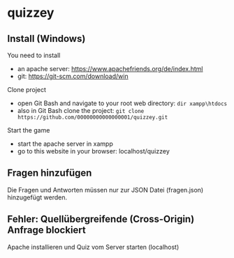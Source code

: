 # quizzey

## Install (Windows)
You need to install
- an apache server: https://www.apachefriends.org/de/index.html
- git: https://git-scm.com/download/win

Clone project
- open Git Bash and navigate to your root web directory: ```dir xampp\htdocs```
- also in Git Bash clone the project: ```git clone https://github.com/00000000000000001/quizzey.git```

Start the game
- start the apache server in xampp
- go to this website in your browser: localhost/quizzey
## Fragen hinzufügen
Die Fragen und Antworten müssen nur zur JSON Datei (fragen.json) hinzugefügt werden.
## Fehler: Quellübergreifende (Cross-Origin) Anfrage blockiert
Apache installieren und Quiz vom Server starten (localhost)
